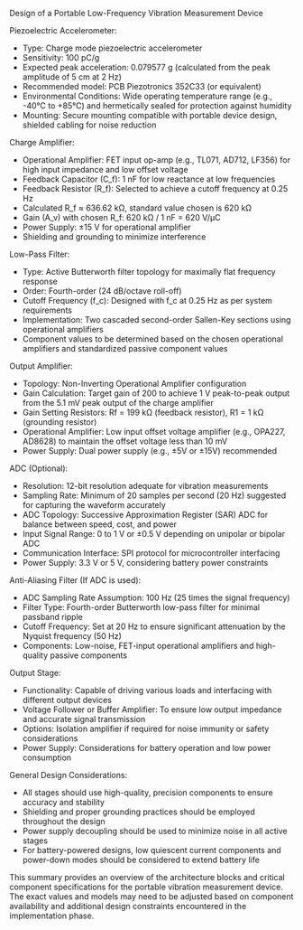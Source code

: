 Design of a Portable Low-Frequency Vibration Measurement Device

Piezoelectric Accelerometer:
- Type: Charge mode piezoelectric accelerometer
- Sensitivity: 100 pC/g
- Expected peak acceleration: 0.079577 g (calculated from the peak amplitude of 5 cm at 2 Hz)
- Recommended model: PCB Piezotronics 352C33 (or equivalent)
- Environmental Conditions: Wide operating temperature range (e.g., -40°C to +85°C) and hermetically sealed for protection against humidity
- Mounting: Secure mounting compatible with portable device design, shielded cabling for noise reduction

Charge Amplifier:
- Operational Amplifier: FET input op-amp (e.g., TL071, AD712, LF356) for high input impedance and low offset voltage
- Feedback Capacitor (C_f): 1 nF for low reactance at low frequencies
- Feedback Resistor (R_f): Selected to achieve a cutoff frequency at 0.25 Hz
- Calculated R_f ≈ 636.62 kΩ, standard value chosen is 620 kΩ
- Gain (A_v) with chosen R_f: 620 kΩ / 1 nF = 620 V/µC
- Power Supply: ±15 V for operational amplifier
- Shielding and grounding to minimize interference

Low-Pass Filter:
- Type: Active Butterworth filter topology for maximally flat frequency response
- Order: Fourth-order (24 dB/octave roll-off)
- Cutoff Frequency (f_c): Designed with f_c at 0.25 Hz as per system requirements
- Implementation: Two cascaded second-order Sallen-Key sections using operational amplifiers
- Component values to be determined based on the chosen operational amplifiers and standardized passive component values

Output Amplifier:
- Topology: Non-Inverting Operational Amplifier configuration
- Gain Calculation: Target gain of 200 to achieve 1 V peak-to-peak output from the 5.1 mV peak output of the charge amplifier
- Gain Setting Resistors: Rf = 199 kΩ (feedback resistor), R1 = 1 kΩ (grounding resistor)
- Operational Amplifier: Low input offset voltage amplifier (e.g., OPA227, AD8628) to maintain the offset voltage less than 10 mV
- Power Supply: Dual power supply (e.g., ±5V or ±15V) recommended

ADC (Optional):
- Resolution: 12-bit resolution adequate for vibration measurements
- Sampling Rate: Minimum of 20 samples per second (20 Hz) suggested for capturing the waveform accurately
- ADC Topology: Successive Approximation Register (SAR) ADC for balance between speed, cost, and power
- Input Signal Range: 0 to 1 V or ±0.5 V depending on unipolar or bipolar ADC
- Communication Interface: SPI protocol for microcontroller interfacing
- Power Supply: 3.3 V or 5 V, considering battery power constraints

Anti-Aliasing Filter (If ADC is used):
- ADC Sampling Rate Assumption: 100 Hz (25 times the signal frequency)
- Filter Type: Fourth-order Butterworth low-pass filter for minimal passband ripple
- Cutoff Frequency: Set at 20 Hz to ensure significant attenuation by the Nyquist frequency (50 Hz)
- Components: Low-noise, FET-input operational amplifiers and high-quality passive components

Output Stage:
- Functionality: Capable of driving various loads and interfacing with different output devices
- Voltage Follower or Buffer Amplifier: To ensure low output impedance and accurate signal transmission
- Options: Isolation amplifier if required for noise immunity or safety considerations
- Power Supply: Considerations for battery operation and low power consumption

General Design Considerations:
- All stages should use high-quality, precision components to ensure accuracy and stability
- Shielding and proper grounding practices should be employed throughout the design
- Power supply decoupling should be used to minimize noise in all active stages
- For battery-powered designs, low quiescent current components and power-down modes should be considered to extend battery life

This summary provides an overview of the architecture blocks and critical component specifications for the portable vibration measurement device. The exact values and models may need to be adjusted based on component availability and additional design constraints encountered in the implementation phase.